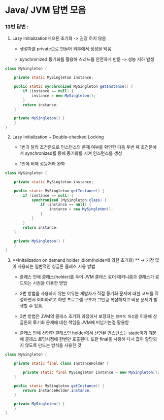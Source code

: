 # Java/ JVM 답변 모음

### 13번 답변 :

1. Lazy Initialization게으른 초기화 -> 권장 하지 않음
   
   - 생성자를 private으로 만들어 외부에서 생성을 막음
   
   - synchronized 동기화를 활용해 스레드를 안전하게 만듦 -> 성능 저하 발생

```java
class MySingleton {

    private static MySingleton instance;

    public static synchronized MySingleton getInstance() {
        if (instance == null) {
            instance = new MySingleton();
        }
        return instance;
    }

    private MySingleton() {
    }
}
```

2. Lazy Initialization + Double-checked Locking
   
   - 1번과 달리 조건문으로 인스턴스의 존재 여부를 확인한 다음 두번 째 조건문에서 synchronized를 통해 동기화를 시켜 인스턴스를 생성
   
   - 1번에 비해 성능저하 완화

```java
class MySingleton {

    private static MySingleton instance;

    public static MySingleton getInstance() {
        if (instance == null) {
            synchronized (MySingleton.class) {
                if (instance == null) {
                    instance = new MySingleton();
                }
            }
        }
        return instance;
    }

    private MySingleton() {
    }
}
```

3. **Initalization on demand holder idiom(holder에 의한 초기화) ** -> 가장 많이 사용되는 일반적인 싱글톤 클래스 사용 방법
   
   - 클래스 안에 클래스(holder)를 두어 JVM 클래스 로더 매커니즘과 클래스가 로드되는 시점을 이용한 방법
   
   - 2번 방법을 사용하지 않는 이유는 개발자가 직접 동기화 문제에 대한 코드를 작성하면서 회피하려고 하면 프로그램 구조가 그만큼 복잡해지고 비용 문제가 발생할 수 있음.
   
   - 3번 방법은 JVM의 클래스 초기화 과정에서 보장되는 `원자적 특성`을 이용해 싱글톤의 토기화 문제에 대한 책임을 JVM에 떠넘기는걸 활용함
   
   - 클래스 안에 선언한 클래스인 holder에서 선언된 인스턴스는 static이기 떄문에 클래스 로딩시점에 한번만 호출된다. 또한 final을 사용해 다시 값이 할당되지 않도록 만드는 방식을 사용한 것

```java
class MySingleton {

    private static final class InstanceHolder {

        private static final MySingleton instance = new MySingleton();
    }

    public static MySingleton getInstance() {
        return InstanceHolder.instance;
    }

    private MySingleton() {
    }
}
```
